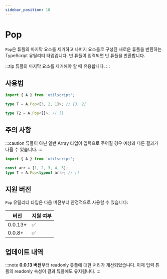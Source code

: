 ```yaml
---
sidebar_position: 18
---
```


# Pop

`Pop`은 튜플의 마지막 요소를 제거하고 나머지 요소들로 구성된 새로운 튜플을 반환하는 TypeScript 유틸리티 타입입니다. 빈 튜플이 입력되면 빈 튜플을 반환합니다.

:::tip
튜플의 마지막 요소를 제거해야 할 때 유용합니다.
:::

## 사용법

```ts
import { A } from 'utilscript';

type T = A.Pop<[3, 2, 1]>; // [3, 2]

type T2 = A.Pop<[]>; // []
```

## 주의 사항

:::caution
튜플이 아닌 일반 Array 타입이 입력으로 주어질 경우 예상과 다른 결과가 나올 수 있습니다.
:::

```ts
import { A } from 'utilscript';

const arr = [1, 2, 3, 4, 5];
type T = A.Pop<typeof arr>; // []
```

## 지원 버전

`Pop` 유틸리티 타입은 다음 버전부터 안정적으로 사용할 수 있습니다:

| 버전    | 지원 여부 |
| ------- | --------- |
| 0.0.13+ | ✅        |
| 0.0.8+  | ✅        |

## 업데이트 내역

:::note
**0.0.13 버전**부터 readonly 튜플에 대한 처리가 개선되었습니다. 이제 입력 튜플의 readonly 속성이 결과 튜플에도 유지됩니다.
:::
